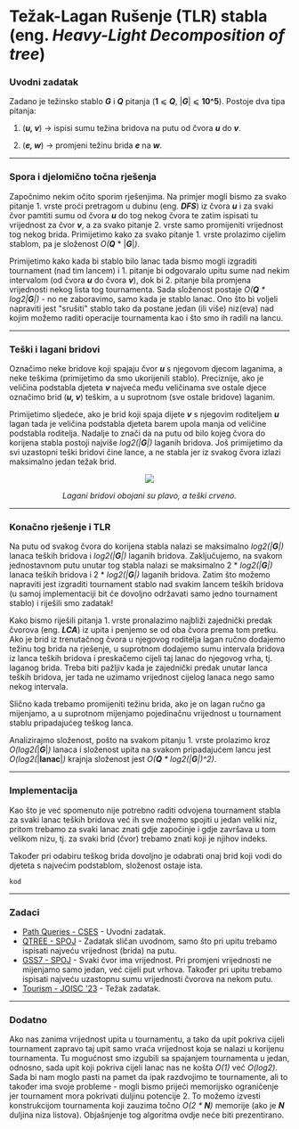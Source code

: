 # Težak-Lagan Rušenje (TLR) stabla (eng. _Heavy-Light Decomposition of tree_) 

### Uvodni zadatak
Zadano je težinsko stablo ***G*** i ***Q*** pitanja (**1** ⩽ _**Q**_, |_**G**_| ⩽ **10^5**). Postoje dva tipa pitanja:

1) (***u, v***) → ispisi sumu težina bridova na putu od čvora ***u*** do ***v***.
  
2) (***e, w***) → promjeni težinu brida ***e*** na ***w***.

---
### Spora i djelomično točna rješenja
Započnimo nekim očito sporim rješenjima. Na primjer mogli bismo za svako pitanje 1. vrste proći pretragom u dubinu (eng. ***DFS***) iz čvora ***u*** i za svaki čvor 
pamtiti sumu od čvora ***u*** do tog nekog čvora te zatim ispisati tu vrijednost za čvor ***v***, a za svako pitanje 2. vrste samo promijeniti vrijednost tog nekog brida. 
Primijetimo kako za svako pitanje 1. vrste prolazimo cijelim stablom, pa je složenost _O(**Q**_ * |***G***|_)_.

Primijetimo kako kada bi stablo bilo lanac tada bismo mogli izgraditi tournament (nad tim lancem) i 1. pitanje bi odgovaralo upitu sume nad nekim intervalom (od čvora ***u*** 
do čvora ***v***), dok bi 2. pitanje bila promjena vrijednosti nekog lista tog tournamenta. Sada složenost postaje *O(**Q** * log2|**G**|)* - no ne zaboravimo, samo kada je stablo lanac. 
Ono što bi voljeli napraviti jest "srušiti" stablo tako da postane jedan (ili više) niz(eva) nad kojim možemo raditi operacije tournamenta kao i što smo ih radili na lancu.

---
### Teški i lagani bridovi
Označimo neke bridove koji spajaju čvor ***u*** s njegovom djecom laganima, a neke teškima (primijetimo da smo ukorijenili stablo). Preciznije, ako je veličina podstabla djeteta ***v*** 
najveća među veličinama sve ostale djece označimo brid (***u, v***) teškim, a u suprotnom (sve ostale bridove) laganim. 

Primijetimo sljedeće, ako je brid koji spaja dijete ***v*** s njegovim roditeljem ***u*** lagan tada je veličina podstabla djeteta barem upola manja od veličine podstabla roditelja. 
Nadalje to znači da na putu od bilo kojeg čvora do korijena stabla postoji najviše *log2(|**G**|)* laganih bridova. Još primijetimo da svi uzastopni teški bridovi čine lance, a ne stabla 
jer iz svakog čvora izlazi maksimalno jedan težak brid. 
<p align="center">
  <img src="https://crompetitive.github.io/blog/assets/tezak-lagan_rusenje_skica.png" />
</p>
<p align="center"> <i> Lagani bridovi obojani su plavo, a teški crveno. </i> </p>

---
### Konačno rješenje i TLR
Na putu od svakog čvora do korijena stabla nalazi se maksimalno *log2(|**G**|)* lanaca teških bridova i *log2(|**G**|)* laganih bridova. Zaključujemo, na svakom jednostavnom putu unutar tog
stabla nalazi se maksimalno 2 * *log2(|**G**|)* lanaca teških bridova i 2 * *log2(|**G**|)* laganih bridova. Zatim što možemo napraviti jest izgraditi tournament stablo nad svakim lancem teških
bridova (u samoj implementaciji bit će dovoljno održavati samo jedno tournament stablo) i riješili smo zadatak!

Kako bismo riješili pitanja 1. vrste pronalazimo najbliži zajednički predak čvorova (eng. ***LCA***) iz upita i penjemo se od oba čvora prema tom pretku. Ako je brid iz trenutačnog čvora
u njegovog roditelja lagan ručno dodajemo težinu tog brida na rješenje, u suprotnom dodajemo sumu intervala bridova iz lanca teških bridova i preskačemo cijeli taj lanac do njegovog vrha, tj. 
laganog brida. Treba biti pažljiv kada je zajednički predak unutar lanca teških bridova, jer tada ne uzimamo vrijednost cijelog lanaca nego samo nekog intervala.

Slično kada trebamo promijeniti težinu brida, ako je on lagan ručno ga mijenjamo, a u suprotnom mijenjamo pojedinačnu vrijednost u tournament stablu pripadajućeg teškog lanca.

Analizirajmo složenost, pošto na svakom pitanju 1. vrste prolazimo kroz *O(log2(*\|***G***\|*)* lanaca i složenost upita na svakom pripadajućem lancu jest *O(log2(*\|**lanac**\|*)* krajnja
složenost jest *O(**Q** * log2(\|**G**\|)^2)*.

---
### Implementacija
Kao što je već spomenuto nije potrebno raditi odvojena tournament stabla za svaki lanac teških bridova već ih sve možemo spojiti u jedan veliki niz, pritom trebamo za svaki lanac znati gdje
započinje i gdje završava u tom velikom nizu, tj. za svaki brid (čvor) trebamo znati koji je njihov indeks.

Također pri odabiru teškog brida dovoljno je odabrati onaj brid koji vodi do djeteta s najvećim podstablom, složenost ostaje ista.

```
kod
```

---
### Zadaci
* [Path Queries - CSES](https://cses.fi/problemset/task/1138) - Uvodni zadatak.
* [QTREE - SPOJ](https://www.spoj.com/problems/QTREE/) - Zadatak sličan uvodnom, samo što pri upitu trebamo ispisati najveću vrijednost (brida) na putu.
* [GSS7 - SPOJ](https://www.spoj.com/problems/GSS7/) - Svaki čvor ima vrijednost. Pri promjeni vrijednosti ne mijenjamo samo jedan, već cijeli put vrhova. Također pri upitu trebamo ispisati najveću uzastopnu sumu vrijednosti čvorova na nekom putu.
* [Tourism - JOISC '23](https://oj.uz/problem/view/JOI23_tourism) - Težak zadatak.
---
### Dodatno
Ako nas zanima vrijednost upita u tournamentu, a tako da upit pokriva cijeli tournament zapravo taj upit samo vraća vrijednost koja se nalazi u korijenu tournamenta. Tu mogućnost smo izgubili 
sa spajanjem tournamenta u jedan, odnosno, sada upit koji pokriva cijeli lanac nas ne košta *O(1)* već *O(log2)*. Sada bi nam moglo pasti na pamet da ipak razdvojimo te tournamente, ali to 
također ima svoje probleme - mogli bismo prijeći memorijsko ograničenje jer tournament mora pokrivati duljinu potencije 2. To možemo izvesti konstrukcijom tournamenta koji zauzima točno 
*O(2 * **N**)* memorije (ako je ***N*** duljina niza listova). Objašnjenje tog algoritma ovdje neće biti prezentirano. 
